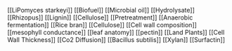 [[LiPomyces starkeyi]]
[[Biofuel]]
[[Microbial oil]]
[[Hydrolysate]]
[[Rhizopus]]
[[Lignin]]
[[Cellulose]]
[[Pretreatment]]
[[Anaerobic fermentation]]
[[Rice bran]]
[[Cellulose]]
[[Cell wall composition]]
[[mesophyll conductance]]
[[leaf anatomy]]
[[pectin]]
[[Land Plants]]
[[Cell Wall Thickness]]
[[Co2 Diffusion]]
[[Bacillus subtilis]]
[[Xylan]]
[[Surfactin]]
